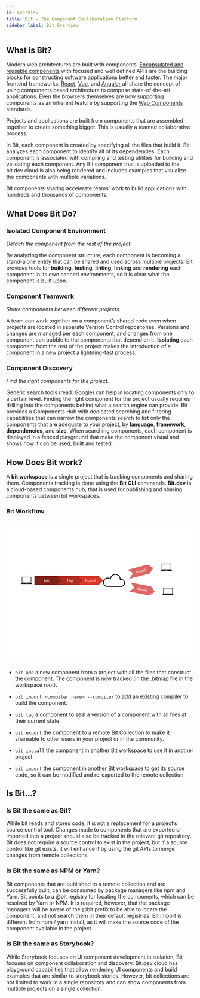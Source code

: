 ```yaml
---
id: overview
title: Bit - The Component Collaboration Platform
sidebar_label: Bit Overview
---
```

## What is Bit?

Modern web architectures are built with components. [Encapsulated and reusable components](https://addyosmani.com/first/) with focused and well defined APIs are the building blocks for constructing software applications better and faster.
The major frontend frameworks, [React](https://reactjs.com), [Vue](https://vuejs.org/), and [Angular](https://angular.io) all share the concept of using components based architecture to compose state-of-the-art applications. Even the browsers themselves are now supporting components as an inherent feature by supporting the [Web Components](https://developer.mozilla.org/en-US/docs/Web/Web_Components) standards.

Projects and applications are built from components that are assembled together to create something bigger. This is usually a teamed collaborative process. 

In Bit, each component is created by specifying all the files that build it. Bit analyzes each component to identify all of its dependencies. Each component is associated with compiling and testing utilities for building and validating each component. Any Bit component that is uploaded to the bit.dev cloud is also being rendered and includes examples that visualize the components with multiple variations.  

Bit components sharing accelerate teams' work to build applications with hundreds and thousands of components.

## What Does Bit Do? 

### Isolated Component Environment

*Detach the component from the rest of the project.*

By analyzing the component structure, each component is becoming a stand-alone entity that can be shared and used across multiple projects. Bit provides tools for **building**, **testing**, **linting**, **linking** and **rendering** each component in its own canned environments, so it is clear what the component is built upon. 

### Component Teamwork

*Share components between different projects.*

A team can work together on a component’s shared code even when projects are located in separate Version Control repositories. Versions and changes are managed per each component, and changes from one component can bubble to the components that depend on it. 
**Isolating** each component from the rest of the project makes the introduction of a component in a new project a lightning-fast process. 

### Component Discovery

*Find the right components for the project.*

Generic search tools (read: Google) can help in locating components only to a certain level. Finding the right component for the project usually requires drilling into the components behind what a search engine can provide. 
Bit provides a Components Hub with dedicated searching and filtering capabilities that can narrow the components search to list only the components that are adequate to your project, by **language**, **framework**, **dependencies**, and **size**. 
When searching components, each component is displayed in a fenced playground that make the component visual and shows how it can be used, built and tested. 

## How Does Bit work?

A **bit workspace** is a single project that is tracking components and sharing them. Components tracking is done using the **Bit CLI** commands. 
**Bit.dev** is a cloud-based components hub, that is used for publishing and sharing components between bit workspaces.

### Bit Workflow

![Bit Workflow](assets/flow.png)

- `bit add` a new component from a project with all the files that construct the component. The component is now tracked (in the .bitmap file in the workspace root). 

- `bit import <compiler name> --compiler` to add an existing compiler to build the component. 

- `bit tag` a component to seal a version of a component with all files at their current state. 

- `bit export` the component to a remote Bit Collection to make it shareable to other users in your project or in the community. 

- `bit install` the component in another Bit workspace to use it in another project. 

- `bit import` the component in another Bit workspace to get its source code, so it can be modified and re-exported to the remote collection. 

## Is Bit...? 
### Is Bit the same as Git?
While bit reads and stores code, it is not a replacement for a project’s source control tool. Changes made to components that are exported or imported into a project should also be tracked in the relevant git repository. Bit does not require a source control to exist in the project, but if a source control like git exists, it will enhance it by using the git APIs to merge changes from remote collections. 

### Is Bit the same as NPM or Yarn? 
Bit components that are published to a remote collection and are successfully built, can be consumed by package managers like npm and Yarn. Bit points to a @bit registry for locating the components, which can be resolved by Yarn or NPM. It is required, however, that the package managers will be aware of the @bit prefix to be able to locate the component, and not search them in their default registries. 
Bit import is different from npm / yarn install, as it will make the source code of the component available in the project. 

### Is Bit the same as Storybook? 
While Storybook focuses on UI component development in isolation, Bit focuses on component collaboration and discovery. Bit.dev cloud has playground capabilities that allow rendering UI components and build examples that are similar to storybook stories. However, bit collections are not limited to work in a single repository and can show components from multiple projects on a single collection. 
